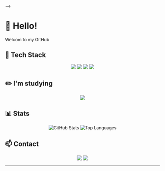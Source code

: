 <!--
![Header](https://your-image-link.com) <!-- 배너 이미지를 여기에 삽입하세요 -->
-->

# 👋 Hello! 
Welcom to my GitHub

## 🔧 Tech Stack
<div align="center">
  <img src="https://img.shields.io/badge/Python-3776AB?style=for-the-badge&logo=python&logoColor=white"/>
  <img src="https://img.shields.io/badge/Django-092E20?style=for-the-badge&logo=django&logoColor=white"/>
  <img src="https://img.shields.io/badge/C-A8B9CC?style=for-the-badge&logo=c&logoColor=white"/>
  <img src="https://img.shields.io/badge/Java-F80000?style=for-the-badge&logo=oracle&logoColor=white"/>  
</div>

## ✏️ I'm studying
<div align='center'>
  <img src="https://img.shields.io/badge/Flutter-02569B?style=for-the-badge&logo=flutter&logoColor=white"/>
</div>
 
## 📊 Stats
<div align="center">
  <img src="https://github-readme-stats.vercel.app/api?username=taehoon030&show_icons=true&theme=radical" alt="GitHub Stats" />
  <img src="https://github-readme-stats.vercel.app/api/top-langs/?username=taehoon030&layout=compact&theme=radical" alt="Top Languages" />
</div>

## 📫 Contact
<div align="center">
  <img src="https://img.shields.io/badge/Email-EA4335?style=for-the-badge&logo=gmail&logoColor=white"/>
  <img src="https://img.shields.io/badge/Instagram-E4405F?style=for-the-badge&logo=instagram&logoColor=white"/>
</div>

---
<!--
> "인내는 쓰지만 그 열매는 달다." - 아리스토텔레스
-->
